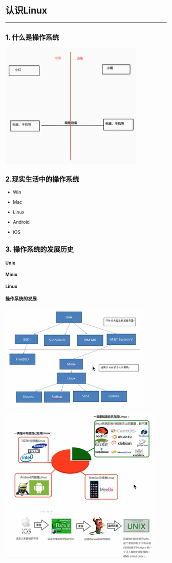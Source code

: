 # 认识Linux

---

## 1. 什么是操作系统

![](/assets/python_03.png)

## 2.现实生活中的操作系统

* Win

* Mac

* Linux
* Android
* iOS

## 3. 操作系统的发展历史

#### Unix

#### Minix

#### Linux

#### 操作系统的发展

![](/assets/linux-05.png)



![](/assets/linux-06.png)

